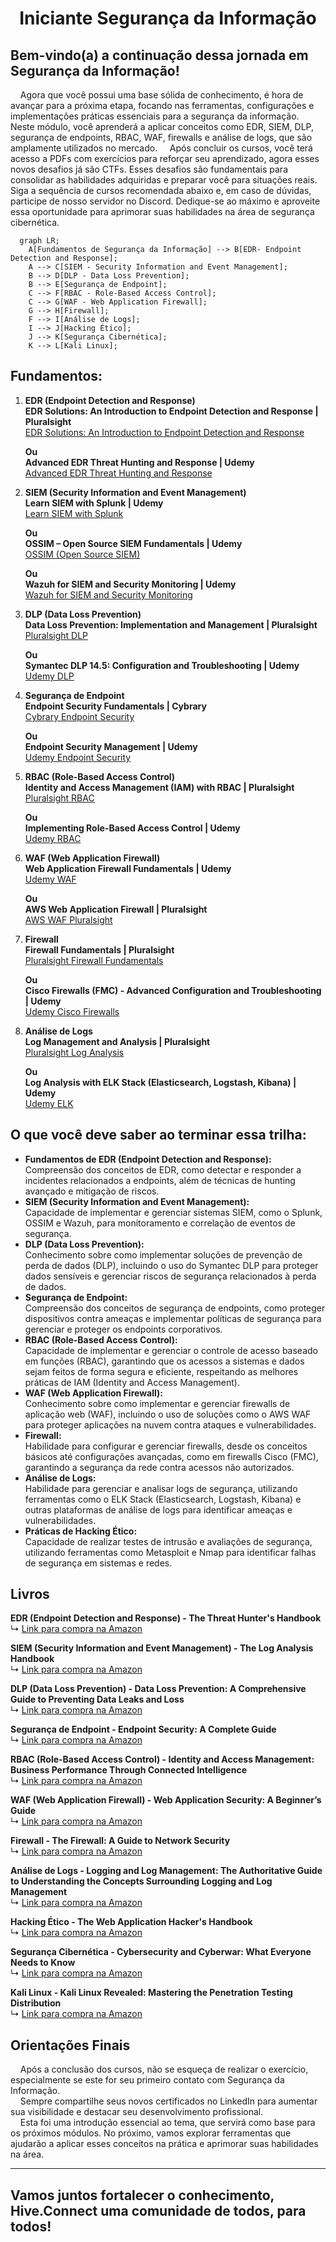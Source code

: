 <h1 align="center">Iniciante Segurança da Informação
</div>

## Bem-vindo(a) a continuação dessa jornada em Segurança da Informação!
&nbsp;&nbsp;&nbsp;&nbsp;Agora que você possui uma base sólida de conhecimento, é hora de avançar para a próxima etapa, focando nas ferramentas, configurações e implementações práticas essenciais para a segurança da informação. Neste módulo, você aprenderá a aplicar conceitos como EDR, SIEM, DLP, segurança de endpoints, RBAC, WAF, firewalls e análise de logs, que são amplamente utilizados no mercado.
&nbsp;&nbsp;&nbsp;&nbsp;Após concluir os cursos, você terá acesso a PDFs com exercícios para reforçar seu aprendizado, agora esses novos desafios já são CTFs. Esses desafios são fundamentais para consolidar as habilidades adquiridas e preparar você para situações reais. Siga a sequência de cursos recomendada abaixo e, em caso de dúvidas, participe de nosso servidor no Discord. Dedique-se ao máximo e aproveite essa oportunidade para aprimorar suas habilidades na área de segurança cibernética.

```mermaid
  graph LR;
    A[Fundamentos de Segurança da Informação] --> B[EDR- Endpoint Detection and Response];
    A --> C[SIEM - Security Information and Event Management];
    B --> D[DLP - Data Loss Prevention];
    B --> E[Segurança de Endpoint];
    C --> F[RBAC - Role-Based Access Control];
    C --> G[WAF - Web Application Firewall];
    G --> H[Firewall];
    F --> I[Análise de Logs];
    I --> J[Hacking Ético];
    J --> K[Segurança Cibernética];
    K --> L[Kali Linux];
```

## Fundamentos:

1. **EDR (Endpoint Detection and Response)**  
   **EDR Solutions: An Introduction to Endpoint Detection and Response | Pluralsight**  
   [EDR Solutions: An Introduction to Endpoint Detection and Response](https://www.pluralsight.com/courses/edr-solutions-introduction-endpoint-detection-response)
   
   **Ou**  
   **Advanced EDR Threat Hunting and Response | Udemy**  
   [Advanced EDR Threat Hunting and Response](https://www.udemy.com/course/advanced-edr-threat-hunting-and-response/)

2. **SIEM (Security Information and Event Management)**  
   **Learn SIEM with Splunk | Udemy**  
   [Learn SIEM with Splunk](https://www.udemy.com/course/learn-siem-with-splunk/)
   
   **Ou**  
   **OSSIM – Open Source SIEM Fundamentals | Udemy**  
   [OSSIM (Open Source SIEM)](https://www.udemy.com/course/ossim-open-source-siem-fundamentals/)

   **Ou**  
   **Wazuh for SIEM and Security Monitoring | Udemy**  
   [Wazuh for SIEM and Security Monitoring](https://www.udemy.com/course/wazuh-for-siem-and-security-monitoring/)

3. **DLP (Data Loss Prevention)**  
   **Data Loss Prevention: Implementation and Management | Pluralsight**  
   [Pluralsight DLP](https://www.pluralsight.com/courses/data-loss-prevention-implementation-management)
   
   **Ou**  
   **Symantec DLP 14.5: Configuration and Troubleshooting | Udemy**  
   [Udemy DLP](https://www.udemy.com/course/symantec-dlp-14-5-configuration-and-troubleshooting/)

4. **Segurança de Endpoint**  
   **Endpoint Security Fundamentals | Cybrary**  
   [Cybrary Endpoint Security](https://www.cybrary.it/course/endpoint-security-fundamentals/)

   **Ou**  
   **Endpoint Security Management | Udemy**  
   [Udemy Endpoint Security](https://www.udemy.com/course/endpoint-security-management/)

5. **RBAC (Role-Based Access Control)**  
   **Identity and Access Management (IAM) with RBAC | Pluralsight**  
   [Pluralsight RBAC](https://www.pluralsight.com/courses/identity-access-management-iam-rbac)

   **Ou**  
   **Implementing Role-Based Access Control | Udemy**  
   [Udemy RBAC](https://www.udemy.com/course/implementing-role-based-access-control/)

6. **WAF (Web Application Firewall)**  
   **Web Application Firewall Fundamentals | Udemy**  
   [Udemy WAF](https://www.udemy.com/course/web-application-firewall-fundamentals/)

   **Ou**  
   **AWS Web Application Firewall | Pluralsight**  
   [AWS WAF Pluralsight](https://www.pluralsight.com/courses/aws-web-application-firewall)

7. **Firewall**  
   **Firewall Fundamentals | Pluralsight**  
   [Pluralsight Firewall Fundamentals](https://www.pluralsight.com/courses/firewall-fundamentals)

   **Ou**  
   **Cisco Firewalls (FMC) - Advanced Configuration and Troubleshooting | Udemy**  
   [Udemy Cisco Firewalls](https://www.udemy.com/course/cisco-firewalls-fmc-advanced-configuration-and-troubleshooting/)

8. **Análise de Logs**  
   **Log Management and Analysis | Pluralsight**  
   [Pluralsight Log Analysis](https://www.pluralsight.com/courses/log-management-analysis)

   **Ou**  
   **Log Analysis with ELK Stack (Elasticsearch, Logstash, Kibana) | Udemy**  
   [Udemy ELK](https://www.udemy.com/course/log-analysis-with-elk-stack-elasticsearch-logstash-kibana/)


## O que você deve saber ao terminar essa trilha:

- **Fundamentos de EDR (Endpoint Detection and Response):**  
   Compreensão dos conceitos de EDR, como detectar e responder a incidentes relacionados a endpoints, além de técnicas de hunting avançado e mitigação de riscos.
- **SIEM (Security Information and Event Management):**  
   Capacidade de implementar e gerenciar sistemas SIEM, como o Splunk, OSSIM e Wazuh, para monitoramento e correlação de eventos de segurança.
- **DLP (Data Loss Prevention):**  
   Conhecimento sobre como implementar soluções de prevenção de perda de dados (DLP), incluindo o uso do Symantec DLP para proteger dados sensíveis e gerenciar riscos de segurança relacionados à perda de dados.
- **Segurança de Endpoint:**  
   Compreensão dos conceitos de segurança de endpoints, como proteger dispositivos contra ameaças e implementar políticas de segurança para gerenciar e proteger os endpoints corporativos.
- **RBAC (Role-Based Access Control):**  
   Capacidade de implementar e gerenciar o controle de acesso baseado em funções (RBAC), garantindo que os acessos a sistemas e dados sejam feitos de forma segura e eficiente, respeitando as melhores práticas de IAM (Identity and Access Management).
- **WAF (Web Application Firewall):**  
   Conhecimento sobre como implementar e gerenciar firewalls de aplicação web (WAF), incluindo o uso de soluções como o AWS WAF para proteger aplicações na nuvem contra ataques e vulnerabilidades.
- **Firewall:**  
   Habilidade para configurar e gerenciar firewalls, desde os conceitos básicos até configurações avançadas, como em firewalls Cisco (FMC), garantindo a segurança da rede contra acessos não autorizados.
- **Análise de Logs:**  
   Habilidade para gerenciar e analisar logs de segurança, utilizando ferramentas como o ELK Stack (Elasticsearch, Logstash, Kibana) e outras plataformas de análise de logs para identificar ameaças e vulnerabilidades.
- **Práticas de Hacking Ético:**  
   Capacidade de realizar testes de intrusão e avaliações de segurança, utilizando ferramentas como Metasploit e Nmap para identificar falhas de segurança em sistemas e redes.

## Livros

**EDR (Endpoint Detection and Response) - The Threat Hunter's Handbook**  
↳ [Link para compra na Amazon](https://www.amazon.com.br/Threat-Hunters-Handbook-Detection-Response/dp/1119623673)

**SIEM (Security Information and Event Management) - The Log Analysis Handbook**  
↳ [Link para compra na Amazon](https://www.amazon.com.br/Log-Analysis-Handbook-Security-Management/dp/1484241782)

**DLP (Data Loss Prevention) - Data Loss Prevention: A Comprehensive Guide to Preventing Data Leaks and Loss**  
↳ [Link para compra na Amazon](https://www.amazon.com.br/Data-Loss-Prevention-Comprehensive-Preventing/dp/1119643840)

**Segurança de Endpoint - Endpoint Security: A Complete Guide**  
↳ [Link para compra na Amazon](https://www.amazon.com.br/Endpoint-Security-Complete-Karl-Nicks/dp/1799982134)

**RBAC (Role-Based Access Control) - Identity and Access Management: Business Performance Through Connected Intelligence**  
↳ [Link para compra na Amazon](https://www.amazon.com.br/Identity-Access-Management-Performance-Intelligence/dp/0124199755)

**WAF (Web Application Firewall) - Web Application Security: A Beginner’s Guide**  
↳ [Link para compra na Amazon](https://www.amazon.com.br/Web-Application-Security-Beginners-Guide/dp/0071790109)

**Firewall - The Firewall: A Guide to Network Security**  
↳ [Link para compra na Amazon](https://www.amazon.com.br/Firewall-Guide-Network-Security-Protection/dp/1119210763)

**Análise de Logs - Logging and Log Management: The Authoritative Guide to Understanding the Concepts Surrounding Logging and Log Management**  
↳ [Link para compra na Amazon](https://www.amazon.com.br/Logging-Log-Management-Authoritative-Understanding/dp/0134096852)

**Hacking Ético - The Web Application Hacker's Handbook**  
↳ [Link para compra na Amazon](https://www.amazon.com.br/Web-Application-Hackers-Handbook-Exploiting/dp/1118026470)

**Segurança Cibernética - Cybersecurity and Cyberwar: What Everyone Needs to Know**  
↳ [Link para compra na Amazon](https://www.amazon.com.br/Cybersecurity-Cyberwar-Everyone-Needs-Know/dp/0199918098)

**Kali Linux - Kali Linux Revealed: Mastering the Penetration Testing Distribution**  
↳ [Link para compra na Amazon](https://www.amazon.com.br/Kali-Linux-Revealed-Mastering-Penetration/dp/0996396927)


## Orientações Finais
&nbsp;&nbsp;&nbsp;&nbsp;Após a conclusão dos cursos, não se esqueça de realizar o exercício, especialmente se este for seu primeiro contato com Segurança da Informação.   
&nbsp;&nbsp;&nbsp;&nbsp;Sempre compartilhe seus novos certificados no LinkedIn para aumentar sua visibilidade e destacar seu desenvolvimento profissional.    
&nbsp;&nbsp;&nbsp;&nbsp;Esta foi uma introdução essencial ao tema, que servirá como base para os próximos módulos. No próximo, vamos explorar ferramentas que ajudarão a aplicar esses conceitos na prática e aprimorar suas habilidades na área.   

---  

## Vamos juntos fortalecer o conhecimento, Hive.Connect uma comunidade de todos, para todos!
